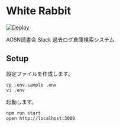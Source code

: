 # White Rabbit

[![Deploy](https://www.herokucdn.com/deploy/button.svg)](https://heroku.com/deploy?template=https://github.com/mikan/white-rabbit)

AOSN読書会 Slack 過去ログ倉庫検索システム

## Setup

設定ファイルを作成します。

```
cp .env.sample .env
vi .env
```

起動します。

```
npm run start
open http://localhost:3000
```
